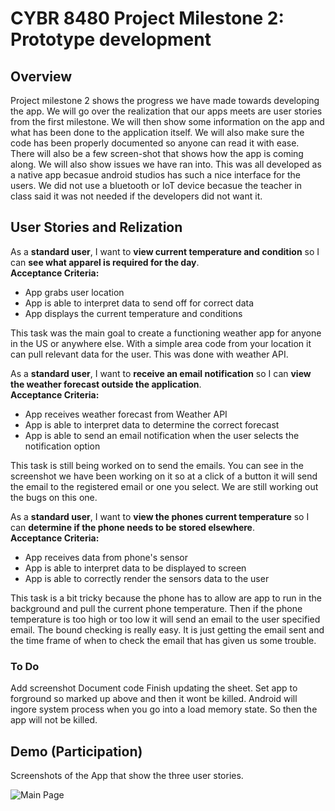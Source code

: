 # CYBR 8480 Project Milestone 2: Prototype development

## Overview
Project milestone 2 shows the progress we have made towards developing the app. We will go over the realization that our apps meets are user stories from the first milestone. We will then show some information on the app and what has been done to the application itself. We will also make sure the code has been properly documented so anyone can read it with ease. There will also be a few screen-shot that shows how the app is coming along. We will also show issues we have ran into. This was all developed as a native app becasue android studios has such a nice interface for the users. We did not use a bluetooth or IoT device becasue the teacher in class said it was not needed if the developers did not want it.


## User Stories and Relization
As a **standard user**, I want to **view current temperature and condition** so I can **see what apparel is required for the day**.  
**Acceptance Criteria:**
* App grabs user location
* App is able to interpret data to send off for correct data
* App displays the current temperature and conditions

This task was the main goal to create a functioning weather app for anyone in the US or anywhere else. With a simple area code from your location it can pull relevant data for the user. This was done with weather API. 

As a **standard user**, I want to **receive an email notification** so I can **view the weather forecast outside the application**.  
**Acceptance Criteria:**
* App receives weather forecast from Weather API
* App is able to interpret data to determine the correct forecast
* App is able to send an email notification when the user selects the notification option

This task is still being worked on to send the emails. You can see in the screenshot we have been working on it so at a click of a button it will send the email to the registered email or one you select. We are still working out the bugs on this one. 

As a **standard user**, I want to **view the phones current temperature** so I can **determine if the phone needs to be stored elsewhere**.  
**Acceptance Criteria:**
* App receives data from phone's sensor
* App is able to interpret data to be displayed to screen
* App is able to correctly render the sensors data to the user

This task is a bit tricky because the phone has to allow are app to run in the background and pull the current phone temperature. Then if the phone temperature is too high or too low it will send an email to the user specified email. The bound checking is really easy. It is just getting the email sent and the time frame of when to check the email that has given us some trouble. 

### To Do
Add screenshot
Document code
Finish updating the sheet.
Set app to forground so marked up above and then it wont be killed. Android will ingore system process when you go into a load memory state. So then the app will not be killed.

## Demo (Participation)

Screenshots of the App that show the three user stories.

![Main Page](https://https://github.com/cyb3rc0wb0y/CYBR8480-Project/blob/master/Images/WeatherAppMainPage.png)
